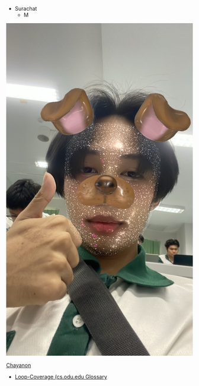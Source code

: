 - Surachat
  - M

![Alt text](123.JPG)

<a href="https://plantzaza.github.io/">Chayanon</a>

- <a href="https://srchx.github.io/loopcove-rage">Loop-Coverage (cs.odu.edu Glossary</a>
